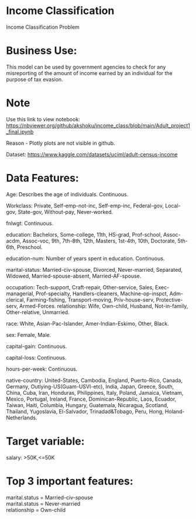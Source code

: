 # Income Classification

Income Classification Problem

# Business Use:  
This model can be used by government agencies to check for any misreporting of the amount of income earned by an individual for the purpose of tax evasion.
# Note
Use this link to view notebook: https://nbviewer.org/github/akshoku/income_class/blob/main/Adult_project1_final.ipynb

Reason - Plotly plots are not visible in github.


Dataset: https://www.kaggle.com/datasets/uciml/adult-census-income


# Data Features:  
Age: Describes the age of individuals. Continuous.

Workclass: Private, Self-emp-not-inc, Self-emp-inc, Federal-gov, Local-gov, State-gov, Without-pay, Never-worked.

fnlwgt: Continuous.

education: Bachelors, Some-college, 11th, HS-grad, Prof-school, Assoc-acdm, Assoc-voc, 9th, 7th-8th, 12th, Masters, 1st-4th, 10th, Doctorate, 5th-6th, Preschool.

education-num: Number of years spent in education. Continuous.

marital-status: Married-civ-spouse, Divorced, Never-married, Separated, Widowed, Married-spouse-absent, Married-AF-spouse.

occupation: Tech-support, Craft-repair, Other-service, Sales, Exec-managerial, Prof-specialty, Handlers-cleaners, Machine-op-inspct, Adm-clerical, Farming-fishing, Transport-moving, Priv-house-serv, Protective-serv, Armed-Forces.
relationship: Wife, Own-child, Husband, Not-in-family, Other-relative, Unmarried.

race: White, Asian-Pac-Islander, Amer-Indian-Eskimo, Other, Black.

sex: Female, Male.

capital-gain: Continuous.

capital-loss: Continuous.

hours-per-week: Continuous.

native-country: United-States, Cambodia, England, Puerto-Rico, Canada, Germany, Outlying-US(Guam-USVI-etc), India, Japan, Greece, South, China, Cuba, Iran, Honduras, Philippines, Italy, Poland, Jamaica, Vietnam, Mexico, Portugal, Ireland, France, Dominican-Republic, Laos, Ecuador, Taiwan, Haiti, Columbia, Hungary, Guatemala, Nicaragua, Scotland, Thailand, Yugoslavia, El-Salvador, Trinadad&Tobago, Peru, Hong, Holand-Netherlands.


# Target variable:  
salary: >50K,<=50K

# Top 3 important features:  
marital.status = Married-civ-spouse  
marital.status = Never-married  
relationship = Own-child  


